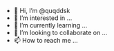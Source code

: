 - 👋 Hi, I’m @quqddsk
- 👀 I’m interested in ...
- 🌱 I’m currently learning ...
- 💞️ I’m looking to collaborate on ...
- 📫 How to reach me ...

<!---
quqddsk/quqddsk is a ✨ special ✨ repository because its `README.md` (this file) appears on your GitHub profile.
You can click the Preview link to take a look at your changes.
--->
